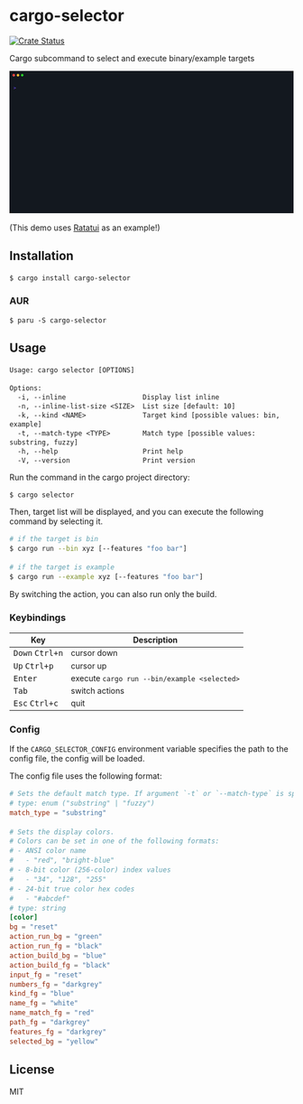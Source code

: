 # cargo-selector

[![Crate Status](https://img.shields.io/crates/v/cargo-selector.svg)](https://crates.io/crates/cargo-selector)

Cargo subcommand to select and execute binary/example targets

<img src="./img/demo.gif" width=800>

(This demo uses [Ratatui](https://github.com/ratatui-org/ratatui) as an example!)

## Installation

```
$ cargo install cargo-selector
```

### AUR

```
$ paru -S cargo-selector
```

## Usage

```
Usage: cargo selector [OPTIONS]

Options:
  -i, --inline                   Display list inline
  -n, --inline-list-size <SIZE>  List size [default: 10]
  -k, --kind <NAME>              Target kind [possible values: bin, example]
  -t, --match-type <TYPE>        Match type [possible values: substring, fuzzy]
  -h, --help                     Print help
  -V, --version                  Print version
```

Run the command in the cargo project directory:

```
$ cargo selector
```

Then, target list will be displayed, and you can execute the following command by selecting it.

```sh
# if the target is bin
$ cargo run --bin xyz [--features "foo bar"]

# if the target is example
$ cargo run --example xyz [--features "foo bar"]
```

By switching the action, you can also run only the build.

### Keybindings

| Key                               | Description                                  |
| --------------------------------- | -------------------------------------------- |
| <kbd>Down</kbd> <kbd>Ctrl+n</kbd> | cursor down                                  |
| <kbd>Up</kbd> <kbd>Ctrl+p</kbd>   | cursor up                                    |
| <kbd>Enter</kbd>                  | execute `cargo run --bin/example <selected>` |
| <kbd>Tab</kbd>                    | switch actions                               |
| <kbd>Esc</kbd> <kbd>Ctrl+c</kbd>  | quit                                         |

### Config

If the `CARGO_SELECTOR_CONFIG` environment variable specifies the path to the config file, the config will be loaded.

The config file uses the following format:

```toml
# Sets the default match type. If argument `-t` or `--match-type` is specified, it will be overridden.
# type: enum ("substring" | "fuzzy")
match_type = "substring"

# Sets the display colors.
# Colors can be set in one of the following formats:
# - ANSI color name
#   - "red", "bright-blue"
# - 8-bit color (256-color) index values
#   - "34", "128", "255"
# - 24-bit true color hex codes
#   - "#abcdef"
# type: string
[color]
bg = "reset"
action_run_bg = "green"
action_run_fg = "black"
action_build_bg = "blue"
action_build_fg = "black"
input_fg = "reset"
numbers_fg = "darkgrey"
kind_fg = "blue"
name_fg = "white"
name_match_fg = "red"
path_fg = "darkgrey"
features_fg = "darkgrey"
selected_bg = "yellow"
```

## License

MIT
